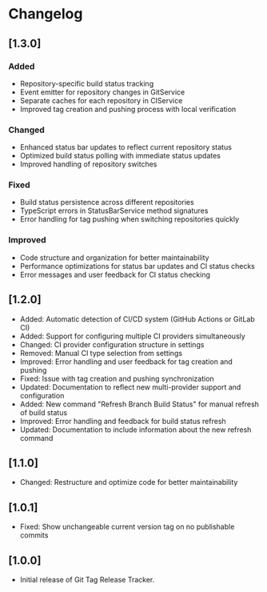 # Changelog

## [1.3.0]

### Added

- Repository-specific build status tracking
- Event emitter for repository changes in GitService
- Separate caches for each repository in CIService
- Improved tag creation and pushing process with local verification

### Changed

- Enhanced status bar updates to reflect current repository status
- Optimized build status polling with immediate status updates
- Improved handling of repository switches

### Fixed

- Build status persistence across different repositories
- TypeScript errors in StatusBarService method signatures
- Error handling for tag pushing when switching repositories quickly

### Improved

- Code structure and organization for better maintainability
- Performance optimizations for status bar updates and CI status checks
- Error messages and user feedback for CI status checking

## [1.2.0]

- Added: Automatic detection of CI/CD system (GitHub Actions or GitLab CI)
- Added: Support for configuring multiple CI providers simultaneously
- Changed: CI provider configuration structure in settings
- Removed: Manual CI type selection from settings
- Improved: Error handling and user feedback for tag creation and pushing
- Fixed: Issue with tag creation and pushing synchronization
- Updated: Documentation to reflect new multi-provider support and configuration
- Added: New command "Refresh Branch Build Status" for manual refresh of build status
- Improved: Error handling and feedback for build status refresh
- Updated: Documentation to include information about the new refresh command

## [1.1.0]

- Changed: Restructure and optimize code for better maintainability

## [1.0.1]

- Fixed: Show unchangeable current version tag on no publishable commits

## [1.0.0]

- Initial release of Git Tag Release Tracker.
